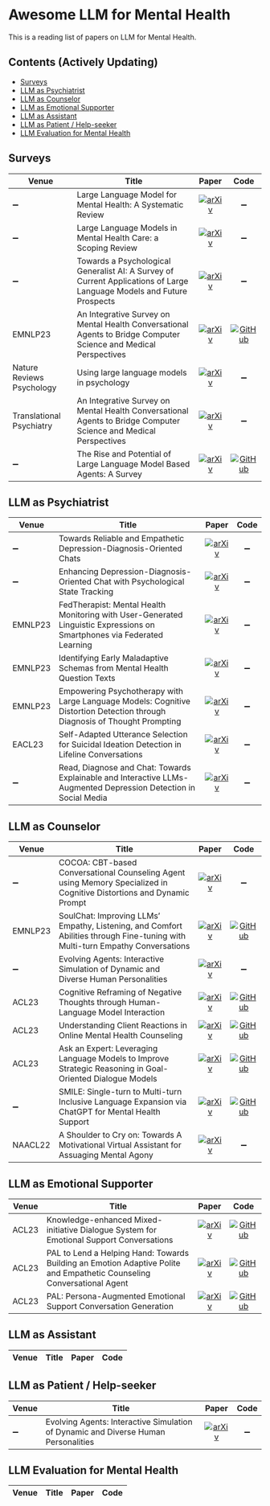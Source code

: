 # Awesome LLM for Mental Health

This is a reading list of papers on LLM for Mental Health.

## Contents (Actively Updating)

- [Surveys](#surveys)
- [LLM as Psychiatrist](#llm-as-psychiatrist)
- [LLM as Counselor](#llm-as-counselor)
- [LLM as Emotional Supporter](#llm-as-emotional-supporter)
- [LLM as Assistant](#llm-as-assistant)
- [LLM as Patient / Help-seeker](#llm-as-patient--help-seeker)
- [LLM Evaluation for Mental Health](#llm-evaluation-for-mental-health)

## Surveys

| **Venue** | **Title** | **Paper** | **Code** |
| --------- | --------- |:---------:|:--------:|
| :heavy_minus_sign: |Large Language Model for Mental Health: A Systematic Review|[![arXiv](https://img.shields.io/badge/arXiv-2401.02984-b31b1b.svg)](https://arxiv.org/abs/2401.02984)|:heavy_minus_sign:|
| :heavy_minus_sign: |Large Language Models in Mental Health Care: a Scoping Review|[![arXiv](https://img.shields.io/badge/arXiv-2403.15401-b31b1b.svg)](https://arxiv.org/abs/2403.15401)|:heavy_minus_sign:|
| :heavy_minus_sign: |Towards a Psychological Generalist AI: A Survey of Current Applications of Large Language Models and Future Prospects|[![arXiv](https://img.shields.io/badge/arXiv-2312.04578-b31b1b.svg)](https://arxiv.org/abs/2312.04578)|:heavy_minus_sign:|
| EMNLP23 |An Integrative Survey on Mental Health Conversational Agents to Bridge Computer Science and Medical Perspectives|[![arXiv](https://img.shields.io/badge/paper-link-b31b1b.svg)](https://aclanthology.org/2023.emnlp-main.698/)|[![GitHub](https://img.shields.io/github/stars/jeffreych0/mental_chatbot_survey)](https://github.com/jeffreych0/mental_chatbot_survey)|
| Nature Reviews Psychology |Using large language models in psychology|[![arXiv](https://img.shields.io/badge/paper-link-b31b1b.svg)](https://www.nature.com/articles/s44159-023-00241-5)|:heavy_minus_sign:|
| Translational Psychiatry |An Integrative Survey on Mental Health Conversational Agents to Bridge Computer Science and Medical Perspectives|[![arXiv](https://img.shields.io/badge/paper-link-b31b1b.svg)](https://www.nature.com/articles/s41398-023-02592-2/)|:heavy_minus_sign:|
| :heavy_minus_sign: |The Rise and Potential of Large Language Model Based Agents: A Survey|[![arXiv](https://img.shields.io/badge/arXiv-2309.07864-b31b1b.svg)](https://arxiv.org/abs/2309.07864)|[![GitHub](https://img.shields.io/github/stars/WooooDyy/LLM-Agent-Paper-List)](https://github.com/WooooDyy/LLM-Agent-Paper-List)|

## LLM as Psychiatrist

| **Venue** | **Title** | **Paper** | **Code** |
| --------- | --------- |:---------:|:--------:|
| :heavy_minus_sign: |Towards Reliable and Empathetic Depression-Diagnosis-Oriented Chats|[![arXiv](https://img.shields.io/badge/arXiv-2404.05012-b31b1b.svg)](https://arxiv.org/abs/2404.05012)|:heavy_minus_sign:|
| :heavy_minus_sign: |Enhancing Depression-Diagnosis-Oriented Chat with Psychological State Tracking|[![arXiv](https://img.shields.io/badge/arXiv-2403.09717-b31b1b.svg)](https://arxiv.org/abs/2403.09717)|:heavy_minus_sign:|
| EMNLP23 |FedTherapist: Mental Health Monitoring with User-Generated Linguistic Expressions on Smartphones via Federated Learning|[![arXiv](https://img.shields.io/badge/paper-link-b31b1b.svg)](https://aclanthology.org/2023.emnlp-main.734/)|:heavy_minus_sign:|
| EMNLP23 |Identifying Early Maladaptive Schemas from Mental Health Question Texts|[![arXiv](https://img.shields.io/badge/paper-link-b31b1b.svg)](https://aclanthology.org/2023.findings-emnlp.792/)|:heavy_minus_sign:|
| EMNLP23 |Empowering Psychotherapy with Large Language Models: Cognitive Distortion Detection through Diagnosis of Thought Prompting|[![arXiv](https://img.shields.io/badge/paper-link-b31b1b.svg)](https://aclanthology.org/2023.findings-emnlp.284/)|:heavy_minus_sign:|
| EACL23 |Self-Adapted Utterance Selection for Suicidal Ideation Detection in Lifeline Conversations|[![arXiv](https://img.shields.io/badge/paper-link-b31b1b.svg)](https://aclanthology.org/2023.eacl-main.105/)|:heavy_minus_sign:|
| :heavy_minus_sign: |Read, Diagnose and Chat: Towards Explainable and Interactive LLMs-Augmented Depression Detection in Social Media|[![arXiv](https://img.shields.io/badge/arXiv-2305.05138-b31b1b.svg)](https://arxiv.org/abs/2305.05138)|:heavy_minus_sign:|


## LLM as Counselor

| **Venue** | **Title** | **Paper** | **Code** |
| --------- | --------- |:---------:|:--------:|
| :heavy_minus_sign: |COCOA: CBT-based Conversational Counseling Agent using Memory Specialized in Cognitive Distortions and Dynamic Prompt|[![arXiv](https://img.shields.io/badge/arXiv-2402.17546-b31b1b.svg)](https://arxiv.org/abs/2402.17546)|:heavy_minus_sign:|
| EMNLP23 |SoulChat: Improving LLMs’ Empathy, Listening, and Comfort Abilities through Fine-tuning with Multi-turn Empathy Conversations|[![arXiv](https://img.shields.io/badge/paper-link-b31b1b.svg)](https://aclanthology.org/2023.findings-emnlp.83/)|[![GitHub](https://img.shields.io/github/stars/scutcyr/SoulChat)](https://github.com/scutcyr/SoulChat)|
| :heavy_minus_sign: |Evolving Agents: Interactive Simulation of Dynamic and Diverse Human Personalities|[![arXiv](https://img.shields.io/badge/arXiv-2404.02718-b31b1b.svg)](https://arxiv.org/abs/2404.02718)|:heavy_minus_sign:|
| ACL23 |Cognitive Reframing of Negative Thoughts through Human-Language Model Interaction|[![arXiv](https://img.shields.io/badge/paper-link-b31b1b.svg)](https://aclanthology.org/2023.acl-long.555/)|[![GitHub](https://img.shields.io/github/stars/behavioral-data/Cognitive-Reframing)](https://github.com/behavioral-data/Cognitive-Reframing)|
| ACL23 |Understanding Client Reactions in Online Mental Health Counseling|[![arXiv](https://img.shields.io/badge/paper-link-b31b1b.svg)](https://aclanthology.org/2023.acl-long.577/)|[![GitHub](https://img.shields.io/github/stars/dll-wu/Client-Reactions)](https://github.com/dll-wu/Client-Reactions)|
| ACL23 |Ask an Expert: Leveraging Language Models to Improve Strategic Reasoning in Goal-Oriented Dialogue Models|[![arXiv](https://img.shields.io/badge/paper-link-b31b1b.svg)](https://aclanthology.org/2023.findings-acl.417/)|[![GitHub](https://img.shields.io/github/stars/qzx7/bbmhreasoning)](https://github.com/qzx7/bbmhreasoning)|
| :heavy_minus_sign: |SMILE: Single-turn to Multi-turn Inclusive Language Expansion via ChatGPT for Mental Health Support|[![arXiv](https://img.shields.io/badge/arXiv-2305.00450-b31b1b.svg)](https://arxiv.org/abs/2305.00450)|[![GitHub](https://img.shields.io/github/stars/qiuhuachuan/smile)](https://github.com/qiuhuachuan/smile)|
| NAACL22 |A Shoulder to Cry on: Towards A Motivational Virtual Assistant for Assuaging Mental Agony|[![arXiv](https://img.shields.io/badge/paper-link-b31b1b.svg)](https://aclanthology.org/2022.naacl-main.174/)|:heavy_minus_sign:|

## LLM as Emotional Supporter

| **Venue** | **Title** | **Paper** | **Code** |
| --------- | --------- |:---------:|:--------:|
| ACL23 |Knowledge-enhanced Mixed-initiative Dialogue System for Emotional Support Conversations|[![arXiv](https://img.shields.io/badge/paper-link-b31b1b.svg)](https://aclanthology.org/2023.acl-long.225/)|[![GitHub](https://img.shields.io/github/stars/dengyang17/KEMI)](https://github.com/dengyang17/KEMI)|
| ACL23 |PAL to Lend a Helping Hand: Towards Building an Emotion Adaptive Polite and Empathetic Counseling Conversational Agent|[![arXiv](https://img.shields.io/badge/paper-link-b31b1b.svg)](https://aclanthology.org/2023.acl-long.685/)|[![GitHub](https://img.shields.io/github/stars/Mishrakshitij/PAL)](https://github.com/Mishrakshitij/PAL)|
| ACL23 |PAL: Persona-Augmented Emotional Support Conversation Generation|[![arXiv](https://img.shields.io/badge/paper-link-b31b1b.svg)](https://aclanthology.org/2023.findings-acl.34/)|[![GitHub](https://img.shields.io/github/stars/chengjl19/PAL)](https://github.com/chengjl19/PAL)|

## LLM as Assistant

| **Venue** | **Title** | **Paper** | **Code** |
| --------- | --------- |:---------:|:--------:|

## LLM as Patient / Help-seeker

| **Venue** | **Title** | **Paper** | **Code** |
| --------- | --------- |:---------:|:--------:|
| :heavy_minus_sign: |Evolving Agents: Interactive Simulation of Dynamic and Diverse Human Personalities|[![arXiv](https://img.shields.io/badge/arXiv-2404.02718-b31b1b.svg)](https://arxiv.org/abs/2404.02718)|:heavy_minus_sign:|

## LLM Evaluation for Mental Health

| **Venue** | **Title** | **Paper** | **Code** |
| --------- | --------- |:---------:|:--------:|
